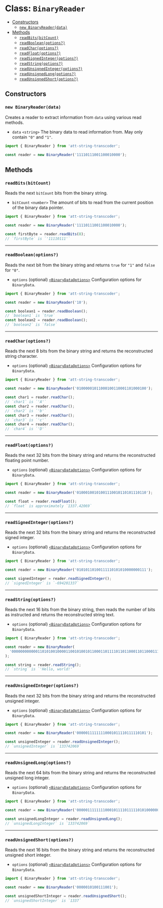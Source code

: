 # Class: `BinaryReader`

- [Constructors](#constructors)
  - [`new BinaryReader(data)`](#new-binaryreaderdata)
- [Methods](#methods)
  - [`readBits(bitCount)`](#readbitsbitcount)
  - [`readBoolean(options?)`](#readbooleanoptions)
  - [`readChar(options?)`](#readcharoptions)
  - [`readFloat(options?)`](#readfloatoptions)
  - [`readSignedInteger(options?)`](#readsignedintegeroptions)
  - [`readString(options?)`](#readstringoptions)
  - [`readUnsignedInteger(options?)`](#readunsignedintegeroptions)
  - [`readUnsignedLong(options?)`](#readunsignedlongoptions)
  - [`readUnsignedShort(options?)`](#readunsignedshortoptions)

## Constructors

### `new BinaryReader(data)`

Creates a reader to extract information from `data` using various read methods.

- `data` `<string>` The binary data to read information from. May only contain `"0"` and `"1"`.

```ts
import { BinaryReader } from 'att-string-transcoder';

const reader = new BinaryReader('11110111001100010000');
```

## Methods

### `readBits(bitCount)`

Reads the next `bitCount` bits from the binary string.

- `bitCount` `<number>` The amount of bits to read from the current position of the binary data pointer.

```ts
import { BinaryReader } from 'att-string-transcoder';

const reader = new BinaryReader('11110111001100010000');

const firstByte = reader.readBits(8);
// `firstByte` is `'11110111'`
```

---

### `readBoolean(options?)`

Reads the next bit from the binary string and returns `true` for `"1"` and `false` for `"0"`.

- `options` (optional) [`<BinaryDataOptions>`](./BinaryData.md#binarydataoptions) Configuration options for `BinaryData`.

```ts
import { BinaryReader } from 'att-string-transcoder';

const reader = new BinaryReader('10');

const boolean1 = reader.readBoolean();
// `boolean1` is `true`
const boolean2 = reader.readBoolean();
// `boolean2` is `false`
```

---

### `readChar(options?)`

Reads the next 8 bits from the binary string and returns the reconstructed string character.

- `options` (optional) [`<BinaryDataOptions>`](./BinaryData.md#binarydataoptions) Configuration options for `BinaryData`.

```ts
import { BinaryReader } from 'att-string-transcoder';

const reader = new BinaryReader('01000001011000100110001101000100');

const char1 = reader.readChar();
// `char1` is `'A'`
const char2 = reader.readChar();
// `char2` is `'b'`
const char3 = reader.readChar();
// `char3` is `'c'`
const char4 = reader.readChar();
// `char4` is `'D'`
```

---

### `readFloat(options?)`

Reads the next 32 bits from the binary string and returns the reconstructed floating point number.

- `options` (optional) [`<BinaryDataOptions>`](./BinaryData.md#binarydataoptions) Configuration options for `BinaryData`.

```ts
import { BinaryReader } from 'att-string-transcoder';

const reader = new BinaryReader('01000100101001110010110101110110');

const float = reader.readFloat();
// `float` is approximately `1337.42069`
```

---

### `readSignedInteger(options?)`

Reads the next 32 bits from the binary string and returns the reconstructed signed integer.

- `options` (optional) [`<BinaryDataOptions>`](./BinaryData.md#binarydataoptions) Configuration options for `BinaryData`.

```ts
import { BinaryReader } from 'att-string-transcoder';

const reader = new BinaryReader('01010110100111110101010000000111');

const signedInteger = reader.readSignedInteger();
// `signedInteger` is `-694201337`
```

---

### `readString(options?)`

Reads the next 16 bits from the binary string, then reads the number of bits as instructed and returns the reconstructed string text.

- `options` (optional) [`<BinaryDataOptions>`](./BinaryData.md#binarydataoptions) Configuration options for `BinaryData`.

```ts
import { BinaryReader } from 'att-string-transcoder';

const reader = new BinaryReader(
  '000000000000110101001000011001010010110001101111011011000110110001110010011011110111011100100000011011000110010000100001'
);

const string = reader.readString();
// `string` is `'Hello, world!'`
```

---

### `readUnsignedInteger(options?)`

Reads the next 32 bits from the binary string and returns the reconstructed unsigned integer.

- `options` (optional) [`<BinaryDataOptions>`](./BinaryData.md#binarydataoptions) Configuration options for `BinaryData`.

```ts
import { BinaryReader } from 'att-string-transcoder';

const reader = new BinaryReader('00000111111110001011110111110101');

const unsignedInteger = reader.readUnsignedInteger();
// `unsignedInteger` is `133742069`
```

---

### `readUnsignedLong(options?)`

Reads the next 64 bits from the binary string and returns the reconstructed unsigned long integer.

- `options` (optional) [`<BinaryDataOptions>`](./BinaryData.md#binarydataoptions) Configuration options for `BinaryData`.

```ts
import { BinaryReader } from 'att-string-transcoder';

const reader = new BinaryReader('0000011111111000101111011111010100000000000000000000000000000000');

const unsignedLongInteger = reader.readUnsignedLong();
// `unsignedLongInteger` is `133742069`
```

---

### `readUnsignedShort(options?)`

Reads the next 16 bits from the binary string and returns the reconstructed unsigned short integer.

- `options` (optional) [`<BinaryDataOptions>`](./BinaryData.md#binarydataoptions) Configuration options for `BinaryData`.

```ts
import { BinaryReader } from 'att-string-transcoder';

const reader = new BinaryReader('0000010100111001');

const unsignedShortInteger = reader.readUnsignedShort();
// `unsignedShortInteger` is `1337`
```

